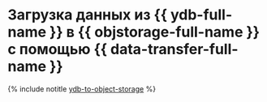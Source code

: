 # Загрузка данных из {{ ydb-full-name }} в {{ objstorage-full-name }} с помощью {{ data-transfer-full-name }}

{% include notitle [ydb-to-object-storage](../../_tutorials/dataplatform/datatransfer/ydb-to-object-storage.md) %}

